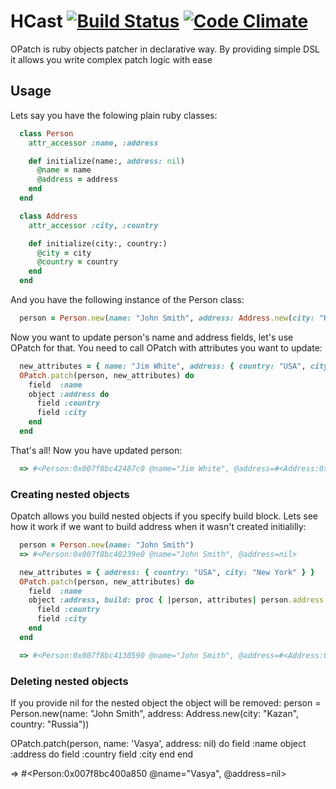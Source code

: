 # HCast [![Build Status](https://travis-ci.org/AlbertGazizov/opatch.png)](https://travis-ci.org/AlbertGazizov/opatch) [![Code Climate](https://codeclimate.com/github/AlbertGazizov/opatch.png)](https://codeclimate.com/github/AlbertGazizov/opatch)



OPatch is ruby objects patcher in declarative way. By providing simple DSL it allows you write complex patch logic with ease

## Usage
Lets say you have the folowing plain ruby classes:
```ruby
  class Person
    attr_accessor :name, :address

    def initialize(name:, address: nil)
      @name = name
      @address = address
    end
  end

  class Address
    attr_accessor :city, :country

    def initialize(city:, country:)
      @city = city
      @country = country
    end
  end
```
And you have the following instance of the Person class:
```ruby
  person = Person.new(name: "John Smith", address: Address.new(city: "Kazan", country: "Russia"))
```
Now you want to update person's name and address fields, let's use OPatch for that.
You need to call OPatch with attributes you want to update:
```ruby
  new_attributes = { name: "Jim White", address: { country: "USA", city: "New York" } }
  OPatch.patch(person, new_attributes) do
    field  :name
    object :address do
      field :country
      field :city
    end
  end
```
That's all! Now you have updated person:
```ruby
  => #<Person:0x007f8bc42487c0 @name="Jim White", @address=#<Address:0x007f8bc4248838 @city="New York", @country="USA">>
```

### Creating nested objects
Opatch allows you build nested objects if you specify build block.
Lets see how it work if we want to build address when it wasn't created initialilly:
```ruby
  person = Person.new(name: "John Smith")
  => #<Person:0x007f8bc40239e0 @name="John Smith", @address=nil>
```
```ruby
  new_attributes = { address: { country: "USA", city: "New York" } }
  OPatch.patch(person, new_attributes) do
    field  :name
    object :address, build: proc { |person, attributes| person.address = Address.new(attributes) }  do
      field :country
      field :city
    end
  end
```
```ruby
  => #<Person:0x007f8bc4130590 @name="John Smith", @address=#<Address:0x007f8bc4049a28 @city="New York", @country="USA">>
```


### Deleting nested objects
If you provide nil for the nested object the object will be removed:
  person = Person.new(name: "John Smith", address: Address.new(city: "Kazan", country: "Russia"))

  OPatch.patch(person, name: 'Vasya', address: nil) do
    field  :name
    object :address do
      field :country
      field :city
    end
  end

  => #<Person:0x007f8bc400a850 @name="Vasya", @address=nil>
```
